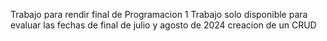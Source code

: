 Trabajo para rendir final de Programacion 1
Trabajo solo disponible para evaluar las fechas de final de julio y agosto de 2024
creacion de un CRUD